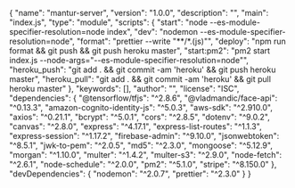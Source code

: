 {
  "name": "mantur-server",
  "version": "1.0.0",
  "description": "",
  "main": "index.js",
  "type": "module",
  "scripts": {
    "start": "node --es-module-specifier-resolution=node index",
    "dev": "nodemon --es-module-specifier-resolution=node",
    "format": "prettier --write \"**/*.(js)\"",
    "deploy": "npm run format && git push && git push heroku master",
    "start:pm2": "pm2 start index.js --node-args=\"--es-module-specifier-resolution=node\"",
    "heroku_push": "git add . && git commit -am 'heroku' && git push heroku master",
    "heroku_pull": "git add . && git commit -am 'heroku' && git pull heroku master"
  },
  "keywords": [],
  "author": "",
  "license": "ISC",
  "dependencies": {
     "@tensorflow/tfjs": "^2.8.6",
    "@vladmandic/face-api": "^0.13.3",
    "amazon-cognito-identity-js": "^5.0.3",
    "aws-sdk": "^2.910.0",
    "axios": "^0.21.1",
    "bcrypt": "^5.0.1",
    "cors": "^2.8.5",
    "dotenv": "^9.0.2",
     "canvas": "^2.8.0",
    "express": "^4.17.1",
    "express-list-routes": "^1.1.3",
    "express-session": "^1.17.2",
    "firebase-admin": "^9.10.0",
    "jsonwebtoken": "^8.5.1",
    "jwk-to-pem": "^2.0.5",
    "md5": "^2.3.0",
    "mongoose": "^5.12.9",
    "morgan": "^1.10.0",
    "multer": "^1.4.2",
    "multer-s3": "^2.9.0",
    "node-fetch": "^2.6.1",
    "node-schedule": "^2.0.0",
    "pm2": "^5.1.0",
    "stripe": "^8.150.0"
  },
  "devDependencies": {
    "nodemon": "^2.0.7",
    "prettier": "^2.3.0"
  }
}
